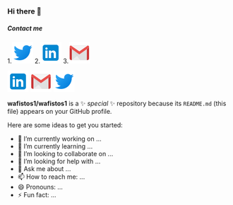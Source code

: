 ### Hi there 👋
##### Contact me

1.[![Twitter](./images/twitter.png)]('https://twitter.com/wafi_Mameri')
2.[![LinkedIn](./images/linkedin.png)]('https://twitter.com/wafi_Mameri')
3.[![Gmail](./images/gmail.png)]('https://twitter.com/wafi_Mameri')

![LinkedIn][lk]
![Gmail][gl]
[![Twitter][tw]]('https://twitter.com/wafi_Mameri')


[lk]: ./images/linkedin.png "Wafi LinkedIn"
[gl]: ./images/gmail.png "Wafi Gmail"
[tw]: ./images/twitter.png "Wafi Twitter"


**wafistos1/wafistos1** is a ✨ _special_ ✨ repository because its `README.md` (this file) appears on your GitHub profile.

Here are some ideas to get you started:

- 🔭 I’m currently working on ...
- 🌱 I’m currently learning ...
- 👯 I’m looking to collaborate on ...
- 🤔 I’m looking for help with ...
- 💬 Ask me about ...
- 📫 How to reach me: ...
- 😄 Pronouns: ...
- ⚡ Fun fact: ...


